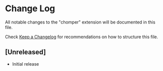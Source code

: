 # Change Log

All notable changes to the "chomper" extension will be documented in this file.

Check [Keep a Changelog](http://keepachangelog.com/) for recommendations on how to structure this file.

## [Unreleased]

- Initial release